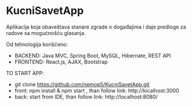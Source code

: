 # KucniSavetApp
Aplikacija koja obaveštava stanare zgrade o događajima i daje predloge za radove sa mogućnošću glasanja.

Od tehnologija korišćeno:
- BACKEND: Java MVC, Spring Boot, MySQL, Hibernate, REST API 
- FRONTEND: React.js, AJAX, Bootstrap 

TO START APP:
- git clone https://github.com/nemop5/KucniSavetApp.git
- front: npm install & npm start , than follow link: http://localhost:3000
- back: start from IDE, than follow link: http://localhost:8080/
